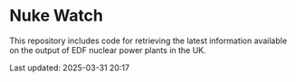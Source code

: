# Nuke Watch

This repository includes code for retrieving the latest information available on the output of EDF nuclear power plants in the UK.

Last updated: 2025-03-31 20:17
